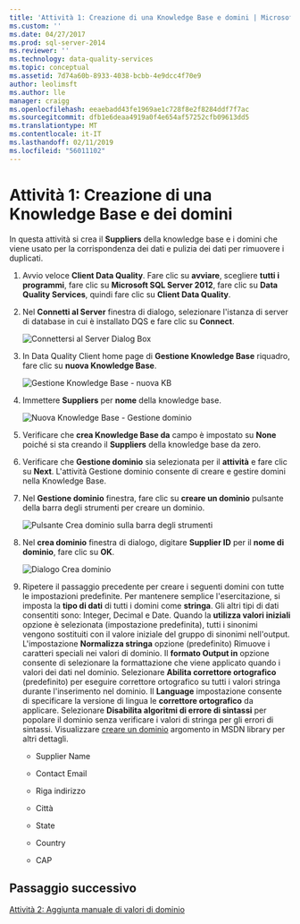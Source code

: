 ```yaml
---
title: 'Attività 1: Creazione di una Knowledge Base e domini | Microsoft Docs'
ms.custom: ''
ms.date: 04/27/2017
ms.prod: sql-server-2014
ms.reviewer: ''
ms.technology: data-quality-services
ms.topic: conceptual
ms.assetid: 7d74a60b-8933-4038-bcbb-4e9dcc4f70e9
author: leolimsft
ms.author: lle
manager: craigg
ms.openlocfilehash: eeaebadd43fe1969ae1c728f8e2f8284ddf7f7ac
ms.sourcegitcommit: dfb1e6deaa4919a0f4e654af57252cfb09613dd5
ms.translationtype: MT
ms.contentlocale: it-IT
ms.lasthandoff: 02/11/2019
ms.locfileid: "56011102"
---
```

# <a name="task-1-creating-a-knowledge-base-and-domains"></a>Attività 1: Creazione di una Knowledge Base e dei domini
  In questa attività si crea il **Suppliers** della knowledge base e i domini che viene usato per la corrispondenza dei dati e pulizia dei dati per rimuovere i duplicati.  
  
1.  Avvio veloce **Client Data Quality**. Fare clic su **avviare**, scegliere **tutti i programmi**, fare clic su **Microsoft SQL Server 2012**, fare clic su **Data Quality Services**, quindi fare clic su  **Client Data Quality**.  
  
2.  Nel **Connetti al Server** finestra di dialogo, selezionare l'istanza di server di database in cui è installato DQS e fare clic su **Connect**.  
  
     ![Connettersi al Server Dialog Box](../../2014/tutorials/media/et-creatingaknowledgebaseanddomains-01.jpg "connettersi alla finestra di dialogo Server")  
  
3.  In Data Quality Client home page di **Gestione Knowledge Base** riquadro, fare clic su **nuova Knowledge Base**.  
  
     ![Gestione Knowledge Base - nuova KB](../../2014/tutorials/media/et-creatingaknowledgebaseanddomains-02.jpg "Gestione Knowledge Base - nuova KB")  
  
4.  Immettere **Suppliers** per **nome** della knowledge base.  
  
     ![Nuova Knowledge Base - Gestione dominio](../../2014/tutorials/media/et-creatingaknowledgebaseanddomains-03.jpg "nuova Knowledge Base - Gestione dominio")  
  
5.  Verificare che **crea Knowledge Base da** campo è impostato su **None** poiché si sta creando il **Suppliers** della knowledge base da zero.  
  
6.  Verificare che **Gestione dominio** sia selezionata per il **attività** e fare clic su **Next**. L'attività Gestione dominio consente di creare e gestire domini nella Knowledge Base.  
  
7.  Nel **Gestione dominio** finestra, fare clic su **creare un dominio** pulsante della barra degli strumenti per creare un dominio.  
  
     ![Pulsante Crea dominio sulla barra degli strumenti](../../2014/tutorials/media/et-creatingaknowledgebaseanddomains-04.jpg "pulsante Crea dominio sulla barra degli strumenti")  
  
8.  Nel **crea dominio** finestra di dialogo, digitare **Supplier ID** per il **nome di dominio**, fare clic su **OK**.  
  
     ![Dialogo Crea dominio](../../2014/tutorials/media/et-creatingaknowledgebaseanddomains-05.jpg "dialogo Crea dominio")  
  
9. Ripetere il passaggio precedente per creare i seguenti domini con tutte le impostazioni predefinite. Per mantenere semplice l'esercitazione, si imposta la **tipo di dati** di tutti i domini come **stringa**. Gli altri tipi di dati consentiti sono: Integer, Decimal e Date. Quando la **utilizza valori iniziali** opzione è selezionata (impostazione predefinita), tutti i sinonimi vengono sostituiti con il valore iniziale del gruppo di sinonimi nell'output. L'impostazione **Normalizza stringa** opzione (predefinito) Rimuove i caratteri speciali nei valori di dominio. Il **formato Output in** opzione consente di selezionare la formattazione che viene applicato quando i valori dei dati nel dominio. Selezionare **Abilita correttore ortografico** (predefinito) per eseguire correttore ortografico su tutti i valori stringa durante l'inserimento nel dominio. Il **Language** impostazione consente di specificare la versione di lingua le **correttore ortografico** da applicare. Selezionare **Disabilita algoritmi di errore di sintassi** per popolare il dominio senza verificare i valori di stringa per gli errori di sintassi. Visualizzare [creare un dominio](https://msdn.microsoft.com/library/hh510401.aspx) argomento in MSDN library per altri dettagli.  
  
    -   Supplier Name  
  
    -   Contact Email  
  
    -   Riga indirizzo  
  
    -   Città  
  
    -   State  
  
    -   Country  
  
    -   CAP  
  
## <a name="next-step"></a>Passaggio successivo  
 [Attività 2: Aggiunta manuale di valori di dominio](../../2014/tutorials/task-2-adding-domain-values-manually.md)  
  
  
